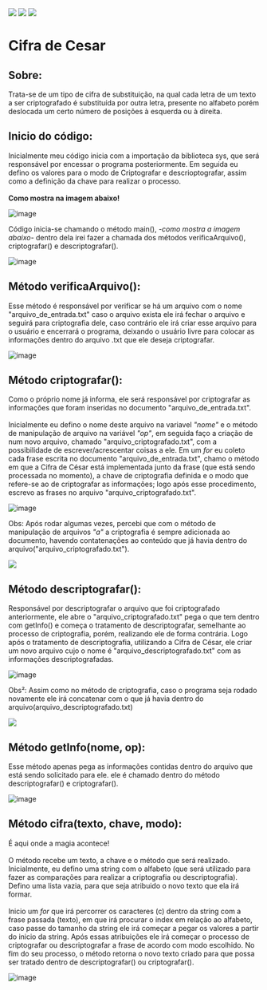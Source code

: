 <div stye="display:flex; flex-direction: row">
  <img src="https://img.shields.io/badge/guiajalla-Caesar_Cipher-green" />
  <img src="https://img.shields.io/badge/-Cifra_de_César-grey" />
  <a href="https://www.linkedin.com/in/guilherme-ajalla/">
    <img src="https://img.shields.io/badge/-Linkedin-blue" />
  </a>
</div>

# Cifra de Cesar

## Sobre:
<p>Trata-se de um tipo de cifra de substituição, na qual cada letra de um texto a ser criptografado é substituída por outra letra, presente no alfabeto porém deslocada um certo número de posições à esquerda ou à direita.</p>

## Inicio do código:
<p>Inicialmente meu código inicia com a importação da biblioteca sys, que será responsável por encessar o programa posteriormente. Em seguida eu defino os valores para o modo de Criptografar e descrioptografar, assim como a definição da chave para realizar o processo.<br><br><b>Como mostra na imagem abaixo!</b></p>

![image](https://user-images.githubusercontent.com/55240778/205143002-9a7ff2de-8a86-4296-8931-778902bd5475.png)

<p>Código inicia-se chamando o método main(), <i>-como mostra a imagem abaixo-</i> dentro dela irei fazer a chamada dos métodos verificaArquivo(), criptografar() e descriptografar().</p>

![image](https://user-images.githubusercontent.com/55240778/205144225-e1a49a8a-d995-49f8-87b1-5ff2290e2c9b.png)

## Método verificaArquivo():

<p>Esse método é responsável por verificar se há um arquivo com o nome "arquivo_de_entrada.txt" caso o arquivo exista ele irá fechar o arquivo e seguirá para criptografia dele, caso contrário ele irá criar esse arquivo para o usuário e encerrará o programa, deixando o usuário livre para colocar as informações dentro do arquivo .txt que ele deseja criptografar.</p>

![image](https://user-images.githubusercontent.com/55240778/205145286-7a2f35cf-e28a-4e3d-b9c1-abf80a1bdb08.png)

## Método criptografar():
<p>
Como o próprio nome já informa, ele será responsável por criptografar as informações que foram inseridas no documento "arquivo_de_entrada.txt".
<br>
<br>
Inicialmente eu defino o nome deste arquivo na variavel <i>"nome"</i> e o método de manipulação de arquivo na variável <i>"op"</i>, em seguida faço a criação de num novo arquivo, chamado "arquivo_criptografado.txt", com a possibilidade de escrever/acrescentar coisas a ele. Em um <i>for</i> eu coleto cada frase escrita no documento "arquivo_de_entrada.txt", chamo o método em que a Cifra de César está implementada junto da frase (que está sendo processada no momento), a chave de criptografia definida e o modo que refere-se ao de criptografar as informações; logo após esse procedimento, escrevo as frases no arquivo "arquivo_criptografado.txt".
</p>

![image](https://user-images.githubusercontent.com/55240778/205146224-e01e9aad-5ef7-49cd-9a87-cbeadef1c7b5.png)

Obs: Após rodar algumas vezes, percebi que com o método de manipulação de arquivos <i>"a"</i> a criptografia é sempre adicionada ao documento, havendo contatenações ao conteúdo que já havia dentro do arquivo("arquivo_criptografado.txt").

<img src="https://img.shields.io/badge/-Caso_queira_rodar_novamente_o_programa_é_necessário_limpar_o_conteúdo_do_arquivo_de_nome_arquivo_criptografado-red" />

## Método descriptografar():
<p>
Responsável por descriptografar o arquivo que foi criptografado anteriormente, ele abre o "arquivo_criptografado.txt" pega o que tem dentro com getInfo() e começa o tratamento de descriptografar, semelhante ao processo de criptografia, porém, realizando ele de forma contrária. Logo após o tratamento de descriptografia, utilizando a Cifra de César, ele criar um novo arquivo cujo o nome é "arquivo_descriptografado.txt" com as informações descriptografadas.
</p>

![image](https://user-images.githubusercontent.com/55240778/205149159-8c0a040a-ebb0-4084-b0a5-f98abeb75644.png)

Obs²: Assim como no método de criptografia, caso o programa seja rodado novamente ele irá concatenar com o que já havia dentro do arquivo(arquivo_descriptografado.txt)

<img src="https://img.shields.io/badge/-Caso_queira_rodar_novamente_o_programa_é_necessário_limpar_o_conteúdo_do_arquivo_de_nome_arquivo_descriptografado-red" />

## Método getInfo(nome, op):
<p>
Esse método apenas pega as informações contidas dentro do arquivo que está sendo solicitado para ele. ele é chamado dentro do método descriptografar() e criptografar().
</p>

![image](https://user-images.githubusercontent.com/55240778/205151767-2042bcdf-8029-405c-b190-f50bf57a0bee.png)

## Método cifra(texto, chave, modo):
<p>
É aqui onde a magia acontece!
<br><br>
O método recebe um texto, a chave e o método que será realizado. Inicialmente, eu defino uma string com o alfabeto (que será utilizado para fazer as comparações para realizar a criptografia ou descriptografia). Defino uma lista vazia, para que seja atribuido o novo texto que ela irá formar.
<br><br>
Inicio um <i>for</i> que irá percorrer os caracteres (c) dentro da string com a frase passada (texto), em que irá procurar o index em relação ao alfabeto, caso passe do tamanho da string ele irá começar a pegar os valores a partir do inicio da string. Após essas atribuições ele irá começar o processo de criptografar ou descriptografar a frase de acordo com modo escolhido. No fim do seu processo, o método retorna o novo texto criado para que possa ser tratado dentro de descriptografar() ou criptografar().
</p>

![image](https://user-images.githubusercontent.com/55240778/205152229-9209d0c6-1c0f-4eaf-ac40-c8818d7f6fe3.png)


